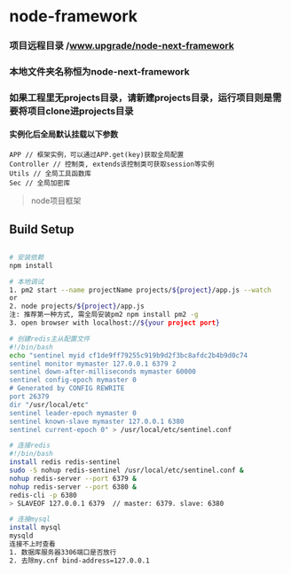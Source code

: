 # node-framework
### 项目远程目录 /www.upgrade/node-next-framework
### 本地文件夹名称恒为node-next-framework
### 如果工程里无projects目录，请新建projects目录，运行项目则是需要将项目clone进projects目录
#### 实例化后全局默认挂载以下参数
    APP // 框架实例，可以通过APP.get(key)获取全局配置
    Controller // 控制类, extends该控制类可获取session等实例
    Utils // 全局工具函数库
    Sec // 全局加密库
> node项目框架

## Build Setup

``` bash

# 安装依赖
npm install

# 本地调试
1. pm2 start --name projectName projects/${project}/app.js --watch
or
2. node projects/${project}/app.js
注: 推荐第一种方式, 需全局安装pm2 npm install pm2 -g
3. open browser with localhost://${your project port}

# 创建redis主从配置文件
#!/bin/bash
echo "sentinel myid cf1de9ff79255c919b9d2f3bc8afdc2b4b9d0c74
sentinel monitor mymaster 127.0.0.1 6379 2
sentinel down-after-milliseconds mymaster 60000
sentinel config-epoch mymaster 0
# Generated by CONFIG REWRITE
port 26379
dir "/usr/local/etc"
sentinel leader-epoch mymaster 0
sentinel known-slave mymaster 127.0.0.1 6380
sentinel current-epoch 0" > /usr/local/etc/sentinel.conf 

# 连接redis
#!/bin/bash
install redis redis-sentinel
sudo -S nohup redis-sentinel /usr/local/etc/sentinel.conf &
nohup redis-server --port 6379 &
nohup redis-server --port 6380 &
redis-cli -p 6380
> SLAVEOF 127.0.0.1 6379  // master: 6379. slave: 6380

# 连接mysql
install mysql
mysqld
连接不上时查看
1. 数据库服务器3306端口是否放行
2. 去除my.cnf bind-address=127.0.0.1